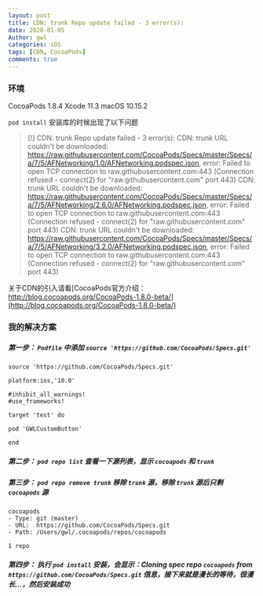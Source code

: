 ```yaml
---
layout: post
title: CDN: trunk Repo update failed - 3 error(s):
date: 2020-01-05
Author: gwl
categories: iOS
tags: [CDN, CocoaPods]
comments: true
---
```



### 环境

CocoaPods 1.8.4
Xcode 11.3
macOS 10.15.2

`pod install` 安装库的时候出现了以下问题

> [!] CDN: trunk Repo update failed - 3 error(s):
> CDN: trunk URL couldn't be downloaded: https://raw.githubusercontent.com/CocoaPods/Specs/master/Specs/a/7/5/AFNetworking/1.0/AFNetworking.podspec.json, error: Failed to open TCP connection to raw.githubusercontent.com:443 (Connection refused - connect(2) for "raw.githubusercontent.com" port 443)
> CDN: trunk URL couldn't be downloaded: https://raw.githubusercontent.com/CocoaPods/Specs/master/Specs/a/7/5/AFNetworking/2.6.0/AFNetworking.podspec.json, error: Failed to open TCP connection to raw.githubusercontent.com:443 (Connection refused - connect(2) for "raw.githubusercontent.com" port 443)
> CDN: trunk URL couldn't be downloaded: https://raw.githubusercontent.com/CocoaPods/Specs/master/Specs/a/7/5/AFNetworking/3.2.0/AFNetworking.podspec.json, error: Failed to open TCP connection to raw.githubusercontent.com:443 (Connection refused - connect(2) for "raw.githubusercontent.com" port 443)


关于CDN的引入请看[CocoaPods官方介绍：http://blog.cocoapods.org/CocoaPods-1.8.0-beta/](http://blog.cocoapods.org/CocoaPods-1.8.0-beta/)

### 我的解决方案

##### 第一步： `Podfile` 中添加 `source 'https://github.com/CocoaPods/Specs.git'`

```
source 'https://github.com/CocoaPods/Specs.git'

platform:ios,'10.0'

#inhibit_all_warnings!
#use_frameworks!

target 'test' do

pod 'GWLCustomButton'

end
```

##### 第二步： `pod repo list` 查看一下源列表，显示 `cocoapods` 和 `trunk`

##### 第三步： `pod repo remove trunk` 移除 `trunk` 源，移除 `trunk` 源后只剩 `cocoapods` 源

```
cocoapods
- Type: git (master)
- URL:  https://github.com/CocoaPods/Specs.git
- Path: /Users/gwl/.cocoapods/repos/cocoapods

1 repo
```

##### 第四步： 执行 `pod install` 安装，会显示：Cloning spec repo `cocoapods` from `https://github.com/CocoaPods/Specs.git` 信息，接下来就是漫长的等待，很漫长...，然后安装成功